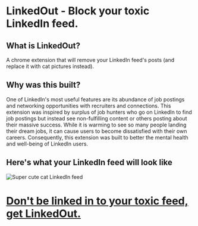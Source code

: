 # LinkedOut - Block your toxic LinkedIn feed.
## What is LinkedOut?
A chrome extension that will remove your LinkedIn feed's posts (and replace it with cat pictures instead).

## Why was this built?
One of LinkedIn's most useful features are its abundance of job postings and networking opportunities with recruiters and connections.
This extension was inspired by surplus of job hunters who go on LinkedIn to find job postings but instead see non-fulfilling content or others posting about their massive success. While it is warming to see so many people landing their dream jobs, it can cause users to become dissatisfied with their own careers.
Consequently, this extension was built to better the mental health and well-being of LinkedIn users.
## Here's what your LinkedIn feed will look like
![Super cute cat LinkedIn feed](https://i.imgur.com/o4gEEed.png)
# <ins> **Don't be linked in to your toxic feed, get LinkedOut.**</ins>
